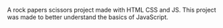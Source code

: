 A rock papers scissors project made with HTML CSS and JS.
This project was made to better understand the basics of JavaScript.

